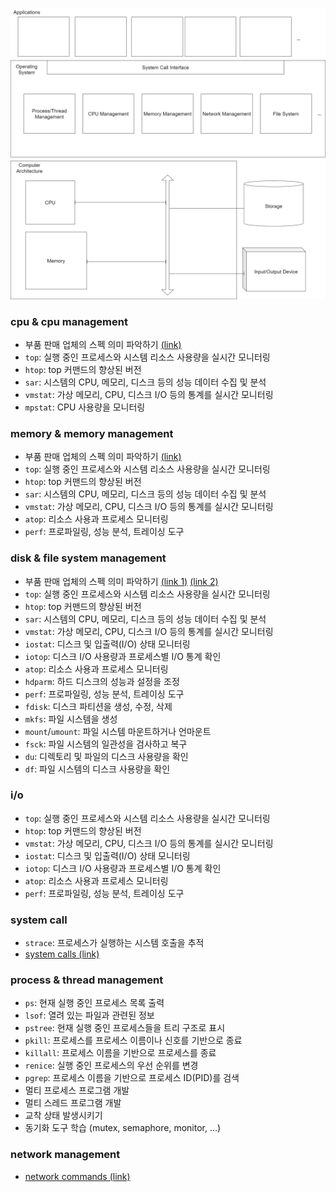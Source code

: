 ![computer architecture and os](/assets/images/ca-os.png)

### cpu & cpu management
- 부품 판매 업체의 스펙 의미 파악하기 [(link)](https://prod.danawa.com/list/?cate=112747)
- `top`: 실행 중인 프로세스와 시스템 리소스 사용량을 실시간 모니터링
- `htop`: top 커맨드의 향상된 버전
- `sar`: 시스템의 CPU, 메모리, 디스크 등의 성능 데이터 수집 및 분석
- `vmstat`: 가상 메모리, CPU, 디스크 I/O 등의 통계를 실시간 모니터링
- `mpstat`: CPU 사용량을 모니터링

### memory & memory management
- 부품 판매 업체의 스펙 의미 파악하기 [(link)](https://prod.danawa.com/list/?cate=112752)
- `top`: 실행 중인 프로세스와 시스템 리소스 사용량을 실시간 모니터링
- `htop`: top 커맨드의 향상된 버전
- `sar`: 시스템의 CPU, 메모리, 디스크 등의 성능 데이터 수집 및 분석
- `vmstat`: 가상 메모리, CPU, 디스크 I/O 등의 통계를 실시간 모니터링
- `atop`: 리소스 사용과 프로세스 모니터링
- `perf`: 프로파일링, 성능 분석, 트레이싱 도구

### disk & file system management
- 부품 판매 업체의 스펙 의미 파악하기 [(link 1)](https://prod.danawa.com/list/?cate=112760) [(link 2)](https://prod.danawa.com/list/?cate=112763)
- `top`: 실행 중인 프로세스와 시스템 리소스 사용량을 실시간 모니터링
- `htop`: top 커맨드의 향상된 버전
- `sar`: 시스템의 CPU, 메모리, 디스크 등의 성능 데이터 수집 및 분석
- `vmstat`: 가상 메모리, CPU, 디스크 I/O 등의 통계를 실시간 모니터링
- `iostat`: 디스크 및 입출력(I/O) 상태 모니터링
- `iotop`: 디스크 I/O 사용량과 프로세스별 I/O 통계 확인
- `atop`: 리소스 사용과 프로세스 모니터링
- `hdparm`: 하드 디스크의 성능과 설정을 조정
- `perf`: 프로파일링, 성능 분석, 트레이싱 도구
- `fdisk`: 디스크 파티션을 생성, 수정, 삭제
- `mkfs`: 파일 시스템을 생성
- `mount`/`umount`: 파일 시스템 마운트하거나 언마운트
- `fsck`: 파일 시스템의 일관성을 검사하고 복구
- `du`: 디렉토리 및 파일의 디스크 사용량을 확인
- `df`: 파일 시스템의 디스크 사용량을 확인

### i/o
- `top`: 실행 중인 프로세스와 시스템 리소스 사용량을 실시간 모니터링
- `htop`: top 커맨드의 향상된 버전
- `vmstat`: 가상 메모리, CPU, 디스크 I/O 등의 통계를 실시간 모니터링
- `iostat`: 디스크 및 입출력(I/O) 상태 모니터링
- `iotop`: 디스크 I/O 사용량과 프로세스별 I/O 통계 확인
- `atop`: 리소스 사용과 프로세스 모니터링
- `perf`: 프로파일링, 성능 분석, 트레이싱 도구

### system call
- `strace`: 프로세스가 실행하는 시스템 호출을 추적
- [system calls (link)](https://chromium.googlesource.com/chromiumos/docs/+/master/constants/syscalls.md)

### process & thread management
- `ps`: 현재 실행 중인 프로세스 목록 출력
- `lsof`: 열려 있는 파일과 관련된 정보
- `pstree`: 현재 실행 중인 프로세스들을 트리 구조로 표시
- `pkill`: 프로세스를 프로세스 이름이나 신호를 기반으로 종료
- `killall`: 프로세스 이름을 기반으로 프로세스를 종료
- `renice`: 실행 중인 프로세스의 우선 순위를 변경
- `pgrep`: 프로세스 이름을 기반으로 프로세스 ID(PID)를 검색
- 멀티 프로세스 프로그램 개발
- 멀티 스레드 프로그램 개발
- 교착 상태 발생시키기
- 동기화 도구 학습 (mutex, semaphore, monitor, ...)

### network management
- [network commands (link)](/cs/net/README.md)



